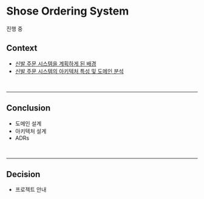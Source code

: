 # Shose Ordering System 

진행 중

## **Context**

- [신발 주문 시스템을 계획하게 된 배경](https://github.com/KEEMSY/shoes-ordering-system/wiki/%EC%8B%A0%EB%B0%9C-%EC%A3%BC%EB%AC%B8-%EC%8B%9C%EC%8A%A4%ED%85%9C%EC%9D%84-%EA%B3%84%ED%9A%8D%ED%95%98%EA%B2%8C-%EB%90%9C-%EB%B0%B0%EA%B2%BD)
- [신발 주문 시스템의 아키텍처 특성 및 도메인 분석](https://github.com/KEEMSY/shoes-ordering-system/wiki)

<br><hr>

## **Conclusion**

- 도메인 설계
- 아키텍처 설계
- ADRs 

<br><hr>

## **Decision**

- 프로젝트 안내
